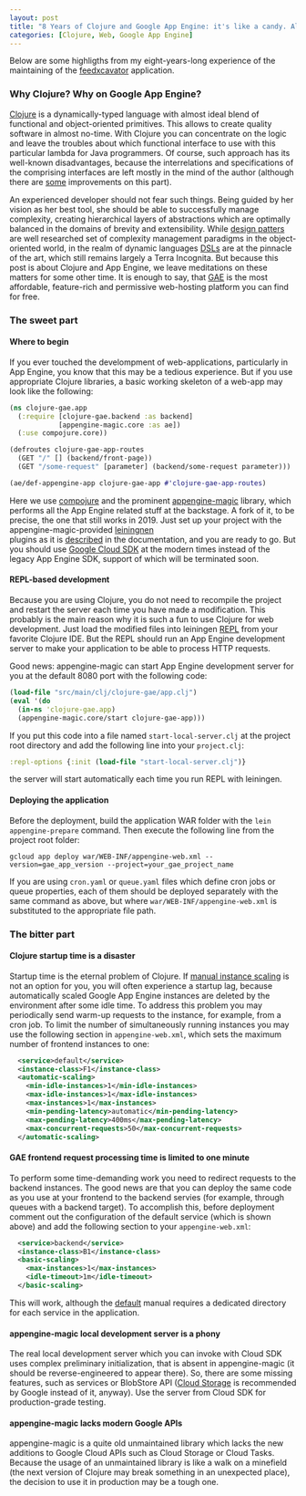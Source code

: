 ```yaml
---
layout: post
title: "8 Years of Clojure and Google App Engine: it's like a candy. Although, a bittersweet one."
categories: [Clojure, Web, Google App Engine]
---
```


Below are some highligths from my eight-years-long experience of 
the maintaining of the [feedxcavator](https://github.com/GChristensen/feedxcavator2)
application.

### Why Clojure? Why on Google App Engine?

[Clojure](https://clojure.org/) is a dynamically-typed language with almost 
ideal blend of functional and object-oriented primitives. This allows to create
quality software in almost no-time. With Clojure you can concentrate on the logic and 
leave the troubles about which functional interface to use with this particular
lambda for Java programmers. Of course, such approach has its well-known disadvantages, 
because the interrelations and specifications of the comprising interfaces are left 
mostly in the mind of the author (although there are [some](https://clojure.org/guides/spec)
improvements on this part). 

An experienced developer should not fear such things.
Being guided by her vision as her best tool, she should be able to successfully manage
complexity, creating hierarchical layers of abstractions which are optimally balanced 
in the domains of brevity and extensibility. While [design patters](https://en.wikipedia.org/wiki/Design_pattern)
are well researched set of complexity management paradigms in the object-oriented world, 
in the realm of dynamic languages [DSLs](https://en.wikipedia.org/wiki/Domain-specific_language)
are at the pinnacle of the art, which still remains largely a Terra Incognita. 
But because this post is about Clojure and App Engine, we leave meditations on these matters
for some other time. It is enough to say, that [GAE](https://cloud.google.com/appengine/) is
the most affordable, feature-rich and permissive web-hosting platform you can find for free.
 
### The sweet part
 
#### Where to begin

If you ever touched the develompment of web-applications, particularly in App Engine, 
you know that this may be a tedious experience. But if you use appropriate Clojure libraries, 
a basic working skeleton of a web-app may look like the following:  

```clojure
(ns clojure-gae.app
  (:require [clojure-gae.backend :as backend]
            [appengine-magic.core :as ae])
  (:use compojure.core))

(defroutes clojure-gae-app-routes
  (GET "/" [] (backend/front-page))
  (GET "/some-request" [parameter] (backend/some-request parameter)))

(ae/def-appengine-app clojure-gae-app #'clojure-gae-app-routes)
```

Here we use [compojure](https://github.com/weavejester/compojure/wiki) 
and the prominent [appengine-magic](https://github.com/GChristensen/appengine-magic)
library, which performs all the App Engine related stuff at the backstage.
A fork of it, to be precise, the one that still works in 2019. Just 
set up your project with the appengine-magic-provided [leiningnen](https://leiningen.org/)   
plugins as it is [described](https://github.com/GChristensen/appengine-magic#project-setup)
in the documentation, and you are ready to go. But you should use [Google Cloud SDK](https://cloud.google.com/sdk/)
at the modern times instead of the legacy App Engine SDK, support of which will be 
terminated soon.

#### REPL-based development

Because you are using Clojure, you do not need to recompile the project and restart
the server each time you have made a modification. This probably is the main 
reason why it is such a fun to use Clojure for web development. Just load the modified files 
into leiningen [REPL](https://github.com/technomancy/leiningen/blob/stable/doc/TUTORIAL.md#running-code)
from your favorite Clojure IDE. But the REPL should run an App Engine development server
to make your application to be able to process HTTP requests. 

Good news: appengine-magic can start App Engine development server for you
at the default 8080 port with the following code: 

```clojure
(load-file "src/main/clj/clojure-gae/app.clj")
(eval '(do
  (in-ns 'clojure-gae.app)
  (appengine-magic.core/start clojure-gae-app)))
```

If you put this code into a file named `start-local-server.clj` at the project root directory
and add the following line into your `project.clj`:

```clojure
:repl-options {:init (load-file "start-local-server.clj")}
```

the server will start automatically each time you run REPL with leiningen.

#### Deploying the application

Before the deployment, build the application WAR folder with the `lein appengine-prepare`
command. Then execute the following line from the project root folder: 

```shell
gcloud app deploy war/WEB-INF/appengine-web.xml --version=gae_app_version --project=your_gae_project_name 
```

If you are using `cron.yaml` or `queue.yaml` files which define cron jobs or queue properties, 
each of them should be deployed separately with the same command as above, but where
`war/WEB-INF/appengine-web.xml` is substituted to the appropriate file path.

### The bitter part

#### Clojure startup time is a disaster

Startup time is the eternal problem of Clojure.
If [manual instance scaling](https://cloud.google.com/appengine/docs/standard/python/how-instances-are-managed)
is not an option for you, you will often experience a startup lag, because
automatically scaled Google App Engine instances are deleted by the environment after some 
idle time. To address this problem you may periodically send warm-up requests to the instance,
for example, from a cron job. To limit the number of simultaneously running instances
you may use the following section in `appengine-web.xml`, which sets the maximum number 
of frontend instances to one:

```xml
  <service>default</service>
  <instance-class>F1</instance-class>
  <automatic-scaling>
    <min-idle-instances>1</min-idle-instances>
    <max-idle-instances>1</max-idle-instances>
    <max-instances>1</max-instances>
    <min-pending-latency>automatic</min-pending-latency>
    <max-pending-latency>400ms</max-pending-latency>
    <max-concurrent-requests>50</max-concurrent-requests>
  </automatic-scaling>
```

#### GAE frontend request processing time is limited to one minute

To perform some time-demanding work you need to redirect requests to the backend instances.
The good news are that you can deploy the same code as you use at your frontend
to the backend servies (for example, through queues with a backend target).
To accomplish this, before deployment comment out the configuration of the default service
(which is shown above) and add the following section to your `appengine-web.xml`: 

```xml
  <service>backend</service>
  <instance-class>B1</instance-class>
  <basic-scaling>
    <max-instances>1</max-instances>
    <idle-timeout>1m</idle-timeout>
  </basic-scaling>
```

This will work, although the [default](https://cloud.google.com/appengine/docs/standard/java/configuration-files)
manual requires a dedicated directory for each service in the application.

#### appengine-magic local development server is a phony

The real local development server which you can invoke with Cloud SDK uses complex
preliminary initialization, that is absent in appengine-magic (it should be
reverse-engineered to appear there). So, there are some missing features, such as
services or BlobStore API ([Cloud Storage](https://cloud.google.com/storage/) is 
recommended by Google instead of it, anyway). Use the server from Cloud SDK for
production-grade testing.

#### appengine-magic lacks modern Google APIs

appengine-magic is a quite old unmaintained library which lacks the new additions to
Google Cloud APIs such as Cloud Storage or Cloud Tasks. Because the usage of an 
unmaintained library is like a walk on a minefield (the next version of Clojure
may break something in an unexpected place), the decision to use it in production
may be a tough one.